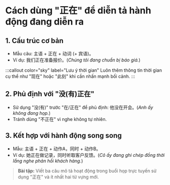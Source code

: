 # Cách dùng "正在" để diễn tả hành động đang diễn ra

## 1. Cấu trúc cơ bản
- Mẫu câu: 主语 + 正在 + 动词 (+ 宾语)。
- Ví dụ: 我们正在准备报价。(_Chúng tôi đang chuẩn bị báo giá._)

:::callout color="sky" label="Lưu ý thời gian"
Luôn thêm thông tin thời gian cụ thể như "现在" hoặc "此刻" khi cần nhấn mạnh bối cảnh.
:::

## 2. Phủ định với "没(有)正在"
- Sử dụng "没(有)" trước "在/正在" để phủ định: 他没在开会。(_Anh ấy không đang họp._)
- Tránh dùng "不正在" vì nghe không tự nhiên.

## 3. Kết hợp với hành động song song
- Mẫu: 主语 + 正在 + 动作A，同时 + 动作B。
- Ví dụ: 她正在做记录，同时听取客户反馈。(_Cô ấy đang ghi chép đồng thời lắng nghe phản hồi khách hàng._)

> **Bài tập:** Viết ba câu mô tả hoạt động trong buổi họp trực tuyến sử dụng "正在" và ít nhất hai từ vựng mới.
